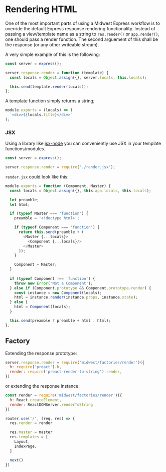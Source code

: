 # Rendering HTML

One of the most important parts of using a Midwest Express workflow is to
override the default Express response rendering functionality. Instead of
passing a view/template name as a string to `res.render()` or `app.render()`,
one should pass a render function. The second arguement of this
shall be the response (or any other writeable stream).

A very simple example of this is the following:

```js
const server = express();

server.response.render = function (template) {
  const locals = Object.assign({}, server.locals, this.locals);

  this.send(template.render(locals));
};
```

A template function simply returns a string;

```js
module.exports = (locals) => (
  `<div>${locals.title}</div>`
);
```

### JSX

Using a library like [jsx-node](https://github.com/lohfu/jsx-node) you
can conveniently use JSX in your template functions/modules.

```js
const server = express();

server.response.render = require('./render.jsx');
```

`render.jsx` could look like this:

```js
module.exports = function (Component, Master) {
  const locals = Object.assign({}, this.app.locals, this.locals);

  let preamble;
  let html;

  if (typeof Master === 'function') {
    preamble = '<!doctype html>';

    if (typeof Component === 'function') {
      return this.send(preamble + (
        <Master {...locals}>
          <Component {...locals}/>
        </Master>
      ));
    }

    Component = Master;
  }
  
  if (typeof Component !== 'function') {
    throw new Error('Not a Component');
  } else if (Component.prototype && Component.prototype.render) {
    const instance = new Component(locals);
    html = instance.render(instance.props, instance.state);
  } else {
    html = Component(locals);
  }

  this.send(preamble ? preamble + html : html);
};
```

## Factory

Extending the response prototype:

```js
server.response.render = require('midwest/factories/render')({
  h: require('preact').h,
  render: require('preact-render-to-string').render,
})
```

or extending the response instance:

```js
const render = require('midwest/factories/render')({
  h: React.createElement,
  render: ReactDOMServer.renderToString
})

router.use('/', (req, res) => {
  res.render = render

  res.master = master
  res.templates = [
    Layout,
    IndexPage,
  ]

  next()
})
```
